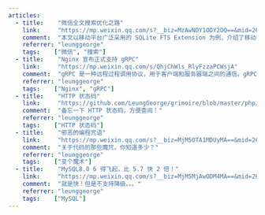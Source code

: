 ```yaml
---
articles:
  - title:    "微信全文搜索优化之路"
    link:     "https://mp.weixin.qq.com/s?__biz=MzAwNDY1ODY2OQ==&mid=2649286786&idx=1&sn=338a1c65b54a2305d00154217b302033"
    comment:  "本文以移动平台广泛采用的 SQLite FTS Extension 为例，介绍了移动平台 FTS 的基本原理，结合微信安卓客户端自身实践，重点讲述微信在 FTS 上的一些性能优化经验。"
    referrer: "leunggeorge"
    tags:    ["微信", "搜索"]
  - title:    "Nginx 宣布正式支持 gRPC"
    link:     "https://mp.weixin.qq.com/s/QhjChWls_RlyFzzaPCWsjA"
    comment:  "gRPC 是一种远程过程调用协议，用于客户端和服务器端之间的通信。gRPC 紧凑小巧，跨多种编程语言，同时支持请求与响应式的交互方式和流式交互方式。gRPC 因其跨语言特性和简洁的设计变得越来越流行，其中服务网格的实现就使用了 gRPC。"
    referrer: "leunggeorge"
    tags:    ["Nginx", "gRPC"]
  - title:    "HTTP 状态码"
    link:     "https://github.com/LeungGeorge/grimoire/blob/master/php/httpji-chu/httpzhuang-tai-ma.md"
    comment:  "备忘一下 HTTP 状态码，方便查阅！"
    referrer: "leunggeorge"
    tags:    ["HTTP 状态码"]
  - title:    "邪恶的编程咒语"
    link:     "https://mp.weixin.qq.com/s?__biz=MjM5OTA1MDUyMA==&mid=2655440860&idx=1&sn=fabd6fa95ca10631fbb29993e015a640&chksm=bd7303ab8a048abd588b93d3a92405ecb3cb7f440e001b22af41136f448c0c44eac9b749f8ca&mpshare=1&scene=24&srcid=02100Gm0pXCiKpcwz05WNNWr&key=bc47ac44f24838a42f07c38ec582fe719363b08dc5aeefdee0fc708eca5c28008c4572ef79f078e905eae711aba6891a4dd36729239df069cd47ca70fa4a82f891efb974d767080dfbcbd8ae3e861db3&ascene=0&uin=MjA1OTQ1MjU%3D&devicetype=iMac+MacBookPro12%2C1+OSX+OSX+10.11.5+build(15F34)&version=12020810&nettype=WIFI&lang=en&fontScale=100&pass_ticket=aZBQU%2Bztn6uiJ06mJRqkM%2B%2Bwuz6lqUSZuB%2Bg4LR%2Fqno%3D"
    comment:  "关于代码的那些魔咒，你知道多少？"
    referrer: "leunggeorge"
    tags:    ["变个魔术"]
  - title:    "MySQL8.0 6 得飞起，比 5.7 快 2 倍！"
    link:     "https://mp.weixin.qq.com/s?__biz=MjM5MjAwODM4MA==&mid=2650696946&idx=2&sn=cea11798a463551662b121d46e79cac0&chksm=bea61d2189d19437d4aaa368333860e64218bc964b227ee6510af3c11e5b015f6f0682c0be10&mpshare=1&scene=1&srcid=0422fKzxjDbVXJlVdUqoJlRK&key=bc47ac44f24838a457293d6ec7a7867b9aa51010b64ec0b5d2b2dd6748e908ec3560cf648f889308926655a059ae53bdc13f1d63c539d79786d20ab5dab684cc0e4084c715580832d4aacd6e6c07a064&ascene=0&uin=MjA1OTQ1MjU%3D&devicetype=iMac+MacBookPro12%2C1+OSX+OSX+10.11.5+build(15F34)&version=12020810&nettype=WIFI&lang=en&fontScale=100&pass_ticket=esSuNJ3DV7Lin0J8FElN2DFuh2E4TEcXAoy9EGx5t6I%3D"
    comment:  "就是快！但是不支持降级。。。"
    referrer: "leunggeorge"
    tags:    ["MySQL"]
---
```

